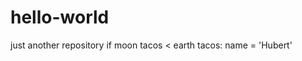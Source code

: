 # hello-world
just another repository
if moon tacos < earth tacos: 
      name = 'Hubert' 
      
      
